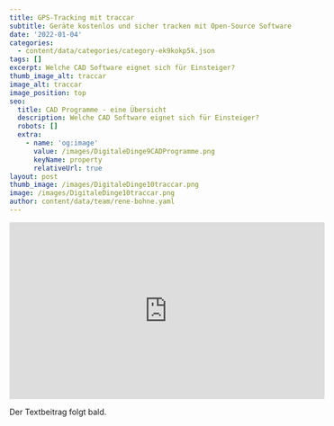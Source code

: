 ```yaml
---
title: GPS-Tracking mit traccar
subtitle: Geräte kostenlos und sicher tracken mit Open-Source Software
date: '2022-01-04'
categories:
  - content/data/categories/category-ek9kokp5k.json
tags: []
excerpt: Welche CAD Software eignet sich für Einsteiger?
thumb_image_alt: traccar
image_alt: traccar
image_position: top
seo:
  title: CAD Programme - eine Übersicht
  description: Welche CAD Software eignet sich für Einsteiger?
  robots: []
  extra:
    - name: 'og:image'
      value: /images/DigitaleDinge9CADProgramme.png
      keyName: property
      relativeUrl: true
layout: post
thumb_image: /images/DigitaleDinge10traccar.png
image: /images/DigitaleDinge10traccar.png
author: content/data/team/rene-bohne.yaml
---
```

<iframe width="560" height="315"
src="https://www.youtube.com/embed/xp1CpqhnOJU?modestbranding=1"
frameborder="0" allow="accelerometer; autoplay; encrypted-media;
gyroscope; picture-in-picture" allowfullscreen>\\\</iframe>

Der Textbeitrag folgt bald.
